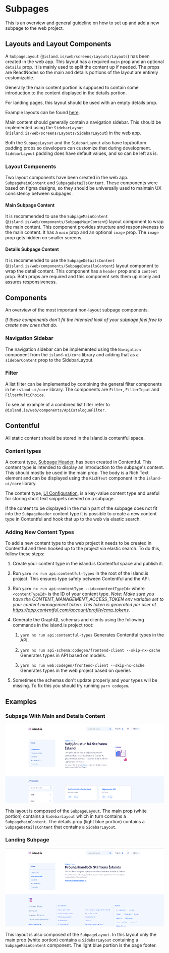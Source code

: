 # Subpages

This is an overview and general guideline on how to set up and add a new subpage
to the web project.

## Layouts and Layout Components

A `SubpageLayout` (`@island.is/web/screens/Layouts/Layouts`) has been created in
the web app. This layout has a required `main` prop and an optional `details`
prop. It is mainly used to split the content up if needed. The props are
ReactNodes so the main and details portions of the layout are entirely
customizable.

Generally the main content portion is supposed to contain some introduction to
the content displayed in the details portion.

For landing pages, this layout should be used with an empty details prop.

Example layouts can be found [here](subpages.md#examples).

Main content should generally contain a navigation sidebar. This should be
implemented using the `SidebarLayout` (`@island.is/web/screens/Layouts/SidebarLayout`)
in the web app.

Both the `SubpageLayout` and the `SidebarLayout` also have top/bottom padding
props so developers can customize that during development. `SidebarLayout`
padding does have default values, and so can be left as is.

### Layout Components

Two layout components have been created in the web app. `SubpageMainContent` and
`SubpageDetailsContent`. These components were based on figma designs, so they
should be universally used to maintain UX consistency between subpages.

#### Main Subpage Content

It is recommended to use the `SubpageMainContent` (`@island.is/web/components/SubpageMainContent`)
layout component to wrap the main content. This component provides structure and
responsiveness to the main content. It has a `main` prop and an optional
`image` prop. The `image` prop gets hidden on smaller screens.

#### Details Subpage Content

It is recommended to use the `SubpageDetailsContent` (`@island.is/web/components/SubpageDetailsContent`)
layout component to wrap the detail content. This component has a `header` prop
and a `content` prop. Both props are required and this component sets them up
nicely and assures responsiveness.

## Components

An overview of the most important non-layout subpage components.

_If these components don't fit the intended look of your subpage feel free to
create new ones that do._

### Navigation Sidebar

The navigation sidebar can be implemented using the `Navigation` component from
the `island-ui/core` library and adding that as a `sidebarContent` prop
to the SidebarLayout.

### Filter

A list filter can be implemented by combining the general filter components in
he `island-ui/core` library. The components are `Filter`, `FilterInput` and
`FilterMultiChoice`.

To see an example of a combined list filter refer to
`@island.is/web/components/ApiCatalogueFilter`.

## Contentful

All static content should be stored in the island.is contentful space.

### Content types

A content type, [Subpage Header](https://app.contentful.com/spaces/8k0h54kbe6bj/content_types?searchTerm=Subpage%20Header),
has been created in Contentful. This content type is intended to display an
introduction to the subpage's content. This should mostly be used in the main
prop. The body is a Rich Text element and can be displayed using the `RichText`
component in the `island-ui/core` library.

The content type, [UI Configuration](https://app.contentful.com/spaces/8k0h54kbe6bj/content_types?searchTerm=UI%20configuration),
is a key-value content type and useful for storing short text snippets needed
on a subpage.

If the content to be displayed in the main part of the subpage does not fit into
the `SubpageHeader` content type it is possible to create a new content type in
Contentful and hook that up to the web via elastic search.

### Adding New Content Types

To add a new content type to the web project it needs to be created in
Contentful and then hooked up to the project via elastic search. To do this,
follow these steps:

1. Create your content type in the island.is Contentful space and publish it.

2. Run `yarn nx run api:contentful-types` in the root of the island.is project. This ensures type safety between Contentful and the API.

3. Run `yarn nx run api:contentType --id=<contentTypeId>` where `<contentTypeId>` is the ID of your content type. _Note: Make sure you have the CONTENT_MANAGEMENT_ACCESS_TOKEN env variable set to your content management token. This token is generated per user at https://app.contentful.com/account/profile/cma_tokens_.

4. Generate the GraphQL schemas and clients using the following commands in the island.is project root:

   1. `yarn nx run api:contentful-types` Generates Contentful types in the API.

   2. `yarn nx run api-schema:codegen/frontend-client --skip-nx-cache` Generates types in API based on models.

   3. `yarn nx run web:codegen/frontend-client --skip-nx-cache` Generates types in the web project based on queries

5. Sometimes the schemas don't update properly and your types will be missing. To fix this you should try running `yarn codegen`.

## Examples

### Subpage With Main and Details Content

![Subpage With Main and Details Content][main_details_layout]

This layout is composed of the `SubpageLayout`. The main prop (white portion)
contains a `SidebarLayout` which in turn contains a `SubpageMainContent`. The
details prop (light blue portion) contains a `SubpageDetailsContent` that
contains a `SidebarLayout`.

### Landing Subpage

![Landing Subpage][landing_layout]

This layout is also composed of the `SubpageLayout`. In this layout only the main
prop (white portion) contains a `SidebarLayout` containing a `SubpageMainContent`
component. The light blue portion is the page footer.

[main_details_layout]: ./assets/subpages_main_details_layout.png
[landing_layout]: ./assets/subpages_landing_layout.png
